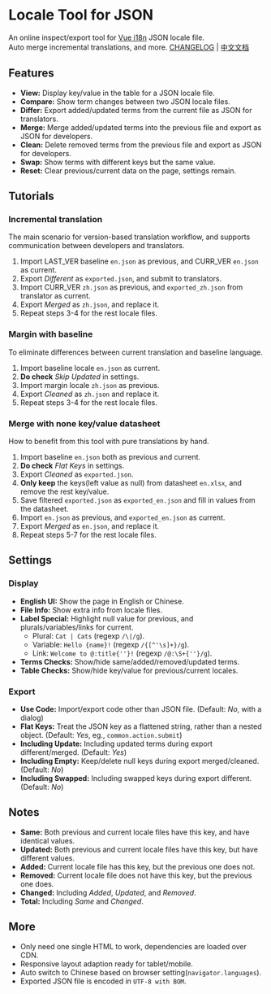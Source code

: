 # Locale Tool for JSON

An online inspect/export tool for [Vue i18n](https://github.com/intlify/vue-i18n-next) JSON locale file.  
Auto merge incremental translations, and more. [CHANGELOG](CHANGELOG.md) | [中文文档](README_zh.md)

## Features

- __View:__ Display key/value in the table for a JSON locale file.
- __Compare:__ Show term changes between two JSON locale files.
- __Differ:__ Export added/updated terms from the current file as JSON for translators.
- __Merge:__ Merge added/updated terms into the previous file and export as JSON for developers.
- __Clean:__ Delete removed terms from the previous file and export as JSON for developers.
- __Swap:__ Show terms with different keys but the same value.
- __Reset:__ Clear previous/current data on the page, settings remain.

## Tutorials

### Incremental translation

The main scenario for version-based translation workflow, and supports communication between developers and translators.

1. Import LAST_VER baseline `en.json` as previous, and CURR_VER `en.json` as current.
2. Export *Different* as `exported.json`, and submit to translators.
3. Import CURR_VER `zh.json` as previous, and `exported_zh.json` from translator as current.
4. Export *Merged* as `zh.json`, and replace it.
5. Repeat steps 3-4 for the rest locale files.

### Margin with baseline

To eliminate differences between current translation and baseline language.

1. Import baseline locale `en.json` as current.
2. __Do check__ *Skip Updated* in settings.
3. Import margin locale `zh.json` as previous.
4. Export *Cleaned* as `zh.json` and replace it.
5. Repeat steps 3-4 for the rest locale files.

### Merge with none key/value datasheet

How to benefit from this tool with pure translations by hand.

1. Import baseline `en.json` both as previous and current.
2. __Do check__ *Flat Keys* in settings.
3. Export *Cleaned* as `exported.json`.
4. __Only keep__ the keys(left value as null) from datasheet `en.xlsx`, and remove the rest key/value.
5. Save filtered `exported.json` as `exported_en.json` and fill in values from the datasheet.
6. Import `en.json` as previous, and `exported_en.json` as current.
7. Export *Merged* as `en.json`, and replace it.
8. Repeat steps 5-7 for the rest locale files.

## Settings

### Display

- __English UI:__ Show the page in English or Chinese.
- __File Info:__ Show extra info from locale files.
- __Label Special:__ Highlight null value for previous, and plurals/variables/links for current.
  - Plural: `Cat | Cats` (regexp `/\|/g`).
  - Variable: `Hello {name}!` (regexp `/{[^'\s]+}/g`).
  - Link: `Welcome to @:title{''}!` (regexp `/@:\S+{''}/g`).
- __Terms Checks:__ Show/hide same/added/removed/updated terms.
- __Table Checks:__ Show/hide key/value for previous/current locales.

### Export

- __Use Code:__ Import/export code other than JSON file. (Default: *No*, with a dialog)
- __Flat Keys:__ Treat the JSON key as a flattened string, rather than a nested object. (Default: *Yes*, eg., `common.action.submit`)
- __Including Update:__ Including updated terms during export different/merged. (Default: *Yes*)
- __Including Empty:__ Keep/delete null keys during export merged/cleaned. (Default: *No*)
- __Including Swapped:__ Including swapped keys during export different. (Default: *No*)

## Notes

- __Same:__ Both previous and current locale files have this key, and have identical values.
- __Updated:__ Both previous and current locale files have this key, but have different values.
- __Added:__ Current locale file has this key, but the previous one does not.
- __Removed:__ Current locale file does not have this key, but the previous one does.
- __Changed:__ Including *Added*, *Updated*, and *Removed*.
- __Total:__ Including *Same* and *Changed*.

## More

- Only need one single HTML to work, dependencies are loaded over CDN.
- Responsive layout adaption ready for tablet/mobile.
- Auto switch to Chinese based on browser setting(`navigator.languages`).
- Exported JSON file is encoded in `UTF-8 with BOM`.
